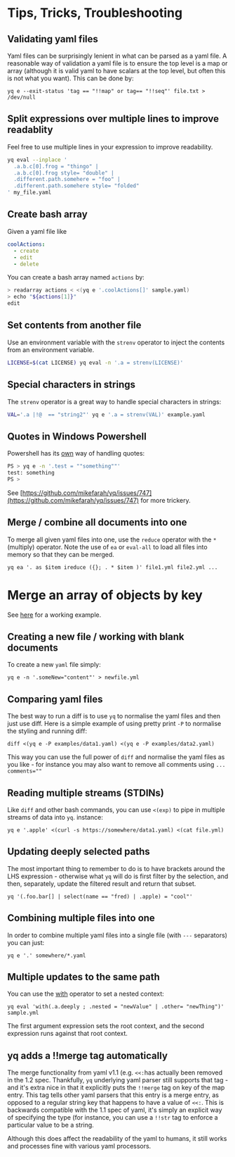 # Tips, Tricks, Troubleshooting

## Validating yaml files

Yaml files can be surprisingly lenient in what can be parsed as a yaml file. A reasonable way of validation a yaml file is to ensure the top level is a map or array (although it is valid yaml to have scalars at the top level, but often this is not what you want). This can be done by:

```
yq e --exit-status 'tag == "!!map" or tag== "!!seq"' file.txt > /dev/null
```

## Split expressions over multiple lines to improve readablity

Feel free to use multiple lines in your expression to improve readability.

```bash
yq eval --inplace '
  .a.b.c[0].frog = "thingo" |
  .a.b.c[0].frog style= "double" |
  .different.path.somehere = "foo" |
  .different.path.somehere style= "folded"
' my_file.yaml
```

## Create bash array

Given a yaml file like

```yaml
coolActions:
  - create
  - edit
  - delete
```

You can create a bash array named `actions` by:

```bash
> readarray actions < <(yq e '.coolActions[]' sample.yaml)
> echo "${actions[1]}"
edit
```

## Set contents from another file

Use an environment variable with the `strenv` operator to inject the contents from an environment variable.

```bash
LICENSE=$(cat LICENSE) yq eval -n '.a = strenv(LICENSE)'
```

## Special characters in strings

The `strenv` operator is a great way to handle special characters in strings:

```bash
VAL='.a |!@  == "string2"' yq e '.a = strenv(VAL)' example.yaml
```

## Quotes in Windows Powershell

Powershell has its [own](https://docs.microsoft.com/en-us/powershell/module/microsoft.powershell.core/about/about\_quoting\_rules?view=powershell-7.1) way of handling quotes:

```bash
PS > yq e -n '.test = ""something""'
test: something
PS >
```

See [https://github.com/mikefarah/yq/issues/747](https://github.com/mikefarah/yq/issues/747) for more trickery.

## Merge / combine all documents into one

To merge all given yaml files into one, use the `reduce` operator with the `*` (multiply) operator. Note the use of `ea` or `eval-all` to load all files into memory so that they can be merged.

```
yq ea '. as $item ireduce ({}; . * $item )' file1.yml file2.yml ...
```

# Merge an array of objects by key

See [here](https://mikefarah.gitbook.io/yq/operators/multiply-merge#merge-arrays-of-objects-together-matching-on-a-key) for a working example.

## Creating a new file / working with blank documents

To create a new `yaml` file simply:

```
yq e -n '.someNew="content"' > newfile.yml
```

## Comparing yaml files

The best way to run a diff is to use `yq` to normalise the yaml files and then just use diff. Here is a simple example of using pretty print `-P` to normalise the styling and running diff:

```
diff <(yq e -P examples/data1.yaml) <(yq e -P examples/data2.yaml)
```

This way you can use the full power of `diff` and normalise the yaml files as you like - for instance you may also want to remove all comments using `... comments=""`

## Reading multiple streams (STDINs)

Like `diff` and other bash commands, you can use `<(exp)` to pipe in multiple streams of data into `yq`. instance:

```
yq e '.apple' <(curl -s https://somewhere/data1.yaml) <(cat file.yml)
```

## Updating deeply selected paths

The most important thing to remember to do is to have brackets around the LHS expression - otherwise what `yq` will do is first filter by the selection, and then, separately, update the filtered result and return that subset.

```
yq '(.foo.bar[] | select(name == "fred) | .apple) = "cool"'
```

## Combining multiple files into one

In order to combine multiple yaml files into a single file (with `---` separators) you can just:

```
yq e '.' somewhere/*.yaml
```

## Multiple updates to the same path

You can use the [with](../operators/with.md) operator to set a nested context:

```
yq eval 'with(.a.deeply ; .nested = "newValue" | .other= "newThing")' sample.yml
```

The first argument expression sets the root context, and the second expression runs against that root context.

## yq adds a !!merge tag automatically

The merge functionality from yaml v1.1 (e.g. `<<:`has actually been removed in the 1.2 spec. Thankfully, `yq` underlying yaml parser still supports that tag - and it's extra nice in that it explicitly puts the `!!merge` tag on key of the map entry. This tag tells other yaml parsers that this entry is a merge entry, as opposed to a regular string key that happens to have a value of `<<:`. This is backwards compatible with the 1.1 spec of yaml, it's simply an explicit way of specifying the type (for instance, you can use a `!!str` tag to enforce a particular value to be a string.

Although this does affect the readability of the yaml to humans, it still works and processes fine with various yaml processors.
